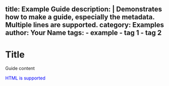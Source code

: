 title: Example Guide
description: |
    Demonstrates how to make a guide, especially the metadata.
    Multiple lines are supported.
category: Examples
author: Your Name
tags:
    - example
    - tag 1
    - tag 2
---

# Title

Guide content

<p style="color: blue;">HTML is supported</p>